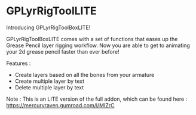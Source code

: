 # GPLyrRigToolLITE

Introducing GPLyrRigToolBoxLITE! 

GPLyrRigToolBoxLITE comes with a set of functions that eases up the Grease Pencil layer rigging workflow. Now you are able to get to animating your 2d grease pencil faster than ever before!


Features :

* Create layers based on all the bones from your armature
* Create multiple layer by text
* Delete multiple layer by text

Note : This is an LITE version of the full addon, which can be found here : https://mercuryraven.gumroad.com/l/MIZrC
